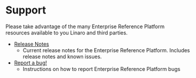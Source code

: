 # Support

Please take advantage of the many Enterprise Reference Platform resources available to you Linaro and third parties.

- [Release Notes](../ReleaseNotes.md)
   - Current release notes for the Enterprise Reference Platform. Includes release notes and known issues.
- [Report a bug!](http://platforms.linaro.org/documentation/Reference-Platform/Extras/Report-a-bug.md/)
   - Instructions on how to report Enterprise Reference Platform bugs

